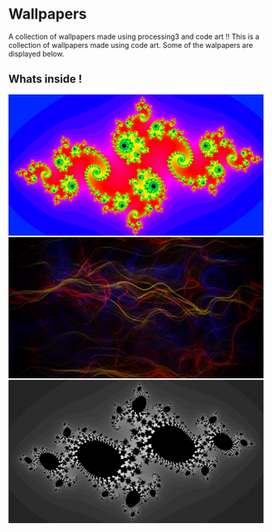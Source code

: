 # Wallpapers
A collection of wallpapers made using processing3 and code art !!
This is a collection of wallpapers made using code art. Some of the walpapers are displayed below.
## Whats inside !
![Pics](https://github.com/sumqwerty/Wallpapers/blob/master/wallpapers/Screenshot%20from%202020-06-06%2002-26-19.png)
![Pics](https://github.com/sumqwerty/Wallpapers/blob/master/wallpapers/wallpaper2.png)
![Pics](https://github.com/sumqwerty/Wallpapers/blob/master/wallpapers/capture11.png)
